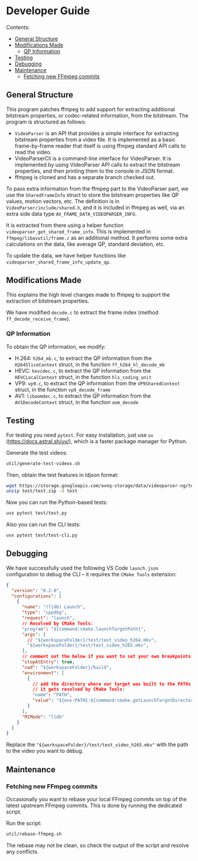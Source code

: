 # Developer Guide

Contents:

- [General Structure](#general-structure)
- [Modifications Made](#modifications-made)
  - [QP Information](#qp-information)
- [Testing](#testing)
- [Debugging](#debugging)
- [Maintenance](#maintenance)
  - [Fetching new FFmpeg commits](#fetching-new-ffmpeg-commits)

## General Structure

This program patches ffmpeg to add support for extracting additional bitstream properties, or codec-related information, from the bitstream. The program is structured as follows:

- `VideoParser` is an API that provides a simple interface for extracting bitstream properties from a video file. It is implemented as a basic frame-by-frame reader that itself is using ffmpeg standard API calls to read the video.
- VideoParserCli is a command-line interface for VideoParser. It is implemented by using VideoParser API calls to extract the bitstream properties, and then printing them to the console in JSON format.
- ffmpeg is cloned and has a separate branch checked out.

To pass extra information from the ffmpeg part to the VideoParser part, we use the `SharedFrameInfo` struct to store the bitstream properties like QP values, motion vectors, etc. The definition is in `VideoParser/include/shared.h`, and it is included in ffmpeg as well, via an extra side data type `AV_FRAME_DATA_VIDEOPARSER_INFO`.

It is extracted from there using a helper function `videoparser_get_shared_frame_info`. This is implemented in `ffmpeg/libavutil/frame.c` as an additional method. It performs some extra calculations on the data, like average QP, standard deviation, etc.

To update the data, we have helper functions like `videoparser_shared_frame_info_update_qp`.

## Modifications Made

This explains the high level changes made to ffmpeg to support the extraction of bitstream properties.

We have modified `decode.c` to extract the frame index (method `ff_decode_receive_frame`).

### QP Information

To obtain the QP information, we modify:

- H.264: `h264_mb.c`, to extract the QP information from the `H264SliceContext` struct, in the function `ff_h264_hl_decode_mb`
- HEVC: `hevcdec.c`, to extract the QP information from the `HEVCLocalContext` struct, in the function `hls_coding_unit`
- VP9: `vp9.c`, to extract the QP information from the `VP9SharedContext` struct, in the function `vp9_decode_frame`
- AV1: `libaomdec.c`, to extract the QP information from the `AV1DecodeContext` struct, in the function `aom_decode`

## Testing

For testing you need `pytest`. For easy installation, just use `uv` (https://docs.astral.sh/uv/), which is a faster package manager for Python.

Generate the test videos:

```bash
util/generate-test-videos.sh
```

Then, obtain the test features in ldjson format:

```bash
wget https://storage.googleapis.com/aveq-storage/data/videoparser-ng/test/test.zip -O test/test.zip
unzip test/test.zip -d test
```

Now you can run the Python-based tests:

```bash
uvx pytest test/test.py
```

Also you can run the CLI tests:

```bash
uvx pytest test/test-cli.py
```

## Debugging

We have successfully used the following VS Code `launch.json` configuration to debug the CLI – it requires the `CMake Tools` extension:

```json
{
  "version": "0.2.0",
  "configurations": [
    {
      "name": "(lldb) Launch",
      "type": "cppdbg",
      "request": "launch",
      // Resolved by CMake Tools:
      "program": "${command:cmake.launchTargetPath}",
      "args": [
        // "${workspaceFolder}/test/test_video_h264.mkv",
        "${workspaceFolder}/test/test_video_h265.mkv",
      ],
      // comment out the below if you want to set your own breakpoints!
      "stopAtEntry": true,
      "cwd": "${workspaceFolder}/build",
      "environment": [
        {
          // add the directory where our target was built to the PATHs
          // it gets resolved by CMake Tools:
          "name": "PATH",
          "value": "${env:PATH}:${command:cmake.getLaunchTargetDirectory}"
        }
      ],
      "MIMode": "lldb"
    }
  ]
}
```

Replace the `"${workspaceFolder}/test/test_video_h265.mkv"` with the path to the video you want to debug.

## Maintenance

### Fetching new FFmpeg commits

Occasionally you want to rebase your local FFmpeg commits on top of the latest upstream FFmpeg commits. This is done by running the dedicated script.

Run the script:

```bash
util/rebase-ffmpeg.sh
```

The rebase may not be clean, so check the output of the script and resolve any conflicts.
